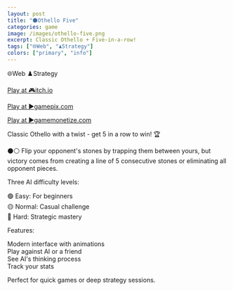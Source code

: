 ```yaml
---
layout: post
title: "⚫️Othello Five"
categories: game
image: /images/othello-five.png
excerpt: Classic Othello + Five-in-a-row!
tags: ["🌐Web", "♟️Strategy"]
colors: ["primary", "info"]
---
```


<span class="badge badge-primary">🌐Web</span>
<span class="badge badge-info">♟️Strategy</span>


<a href="https://sublevelgames.itch.io/othello-five" class="btn btn-primary btn-lg">Play at 🎮itch.io</a>

<a href="https://www.gamepix.com/play/othello-five" class="btn btn-primary btn-lg">Play at ▶️gamepix.com</a>

<a href="https://html5.gamemonetize.co/wdff7m73hqjk029wulmw15id0tcjkz43/" class="btn btn-primary btn-lg">Play at ▶️gamemonetize.com</a>


Classic Othello with a twist - get 5 in a row to win! 🏆

⚫⚪ Flip your opponent's stones by trapping them between yours, but victory comes from creating a line of 5 consecutive stones or eliminating all opponent pieces.

Three AI difficulty levels:

🟢 Easy: For beginners  
🟡 Normal: Casual challenge  
🔴 Hard: Strategic mastery  

Features:

Modern interface with animations  
Play against AI or a friend  
See AI's thinking process  
Track your stats


Perfect for quick games or deep strategy sessions.  
